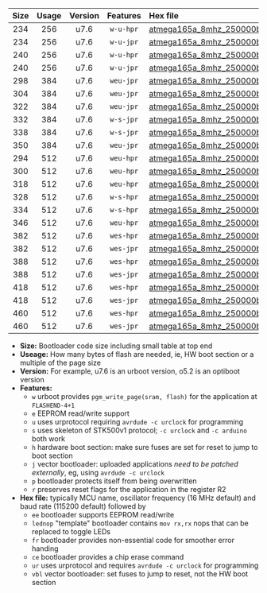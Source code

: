 |Size|Usage|Version|Features|Hex file|
|:-:|:-:|:-:|:-:|:--|
|234|256|u7.6|`w-u-hpr`|[atmega165a_8mhz_250000bps_ur.hex](https://raw.githubusercontent.com/stefanrueger/urboot/main//atmega165a_8mhz_250000bps_ur.hex)|
|234|256|u7.6|`w-u-jpr`|[atmega165a_8mhz_250000bps_ur_vbl.hex](https://raw.githubusercontent.com/stefanrueger/urboot/main//atmega165a_8mhz_250000bps_ur_vbl.hex)|
|240|256|u7.6|`w-u-hpr`|[atmega165a_8mhz_250000bps_lednop_ur.hex](https://raw.githubusercontent.com/stefanrueger/urboot/main//atmega165a_8mhz_250000bps_lednop_ur.hex)|
|240|256|u7.6|`w-u-jpr`|[atmega165a_8mhz_250000bps_lednop_ur_vbl.hex](https://raw.githubusercontent.com/stefanrueger/urboot/main//atmega165a_8mhz_250000bps_lednop_ur_vbl.hex)|
|298|384|u7.6|`weu-jpr`|[atmega165a_8mhz_250000bps_ee_ur_vbl.hex](https://raw.githubusercontent.com/stefanrueger/urboot/main//atmega165a_8mhz_250000bps_ee_ur_vbl.hex)|
|304|384|u7.6|`weu-jpr`|[atmega165a_8mhz_250000bps_ee_lednop_ur_vbl.hex](https://raw.githubusercontent.com/stefanrueger/urboot/main//atmega165a_8mhz_250000bps_ee_lednop_ur_vbl.hex)|
|322|384|u7.6|`weu-jpr`|[atmega165a_8mhz_250000bps_ee_lednop_fr_ur_vbl.hex](https://raw.githubusercontent.com/stefanrueger/urboot/main//atmega165a_8mhz_250000bps_ee_lednop_fr_ur_vbl.hex)|
|332|384|u7.6|`w-s-jpr`|[atmega165a_8mhz_250000bps_vbl.hex](https://raw.githubusercontent.com/stefanrueger/urboot/main//atmega165a_8mhz_250000bps_vbl.hex)|
|338|384|u7.6|`w-s-jpr`|[atmega165a_8mhz_250000bps_lednop_vbl.hex](https://raw.githubusercontent.com/stefanrueger/urboot/main//atmega165a_8mhz_250000bps_lednop_vbl.hex)|
|350|384|u7.6|`weu-jpr`|[atmega165a_8mhz_250000bps_ee_lednop_fr_ce_ur_vbl.hex](https://raw.githubusercontent.com/stefanrueger/urboot/main//atmega165a_8mhz_250000bps_ee_lednop_fr_ce_ur_vbl.hex)|
|294|512|u7.6|`weu-hpr`|[atmega165a_8mhz_250000bps_ee_ur.hex](https://raw.githubusercontent.com/stefanrueger/urboot/main//atmega165a_8mhz_250000bps_ee_ur.hex)|
|300|512|u7.6|`weu-hpr`|[atmega165a_8mhz_250000bps_ee_lednop_ur.hex](https://raw.githubusercontent.com/stefanrueger/urboot/main//atmega165a_8mhz_250000bps_ee_lednop_ur.hex)|
|318|512|u7.6|`weu-hpr`|[atmega165a_8mhz_250000bps_ee_lednop_fr_ur.hex](https://raw.githubusercontent.com/stefanrueger/urboot/main//atmega165a_8mhz_250000bps_ee_lednop_fr_ur.hex)|
|328|512|u7.6|`w-s-hpr`|[atmega165a_8mhz_250000bps.hex](https://raw.githubusercontent.com/stefanrueger/urboot/main//atmega165a_8mhz_250000bps.hex)|
|334|512|u7.6|`w-s-hpr`|[atmega165a_8mhz_250000bps_lednop.hex](https://raw.githubusercontent.com/stefanrueger/urboot/main//atmega165a_8mhz_250000bps_lednop.hex)|
|346|512|u7.6|`weu-hpr`|[atmega165a_8mhz_250000bps_ee_lednop_fr_ce_ur.hex](https://raw.githubusercontent.com/stefanrueger/urboot/main//atmega165a_8mhz_250000bps_ee_lednop_fr_ce_ur.hex)|
|382|512|u7.6|`wes-hpr`|[atmega165a_8mhz_250000bps_ee.hex](https://raw.githubusercontent.com/stefanrueger/urboot/main//atmega165a_8mhz_250000bps_ee.hex)|
|382|512|u7.6|`wes-jpr`|[atmega165a_8mhz_250000bps_ee_vbl.hex](https://raw.githubusercontent.com/stefanrueger/urboot/main//atmega165a_8mhz_250000bps_ee_vbl.hex)|
|388|512|u7.6|`wes-hpr`|[atmega165a_8mhz_250000bps_ee_lednop.hex](https://raw.githubusercontent.com/stefanrueger/urboot/main//atmega165a_8mhz_250000bps_ee_lednop.hex)|
|388|512|u7.6|`wes-jpr`|[atmega165a_8mhz_250000bps_ee_lednop_vbl.hex](https://raw.githubusercontent.com/stefanrueger/urboot/main//atmega165a_8mhz_250000bps_ee_lednop_vbl.hex)|
|418|512|u7.6|`wes-hpr`|[atmega165a_8mhz_250000bps_ee_lednop_fr.hex](https://raw.githubusercontent.com/stefanrueger/urboot/main//atmega165a_8mhz_250000bps_ee_lednop_fr.hex)|
|418|512|u7.6|`wes-jpr`|[atmega165a_8mhz_250000bps_ee_lednop_fr_vbl.hex](https://raw.githubusercontent.com/stefanrueger/urboot/main//atmega165a_8mhz_250000bps_ee_lednop_fr_vbl.hex)|
|460|512|u7.6|`wes-hpr`|[atmega165a_8mhz_250000bps_ee_lednop_fr_ce.hex](https://raw.githubusercontent.com/stefanrueger/urboot/main//atmega165a_8mhz_250000bps_ee_lednop_fr_ce.hex)|
|460|512|u7.6|`wes-jpr`|[atmega165a_8mhz_250000bps_ee_lednop_fr_ce_vbl.hex](https://raw.githubusercontent.com/stefanrueger/urboot/main//atmega165a_8mhz_250000bps_ee_lednop_fr_ce_vbl.hex)|

- **Size:** Bootloader code size including small table at top end
- **Useage:** How many bytes of flash are needed, ie, HW boot section or a multiple of the page size
- **Version:** For example, u7.6 is an urboot version, o5.2 is an optiboot version
- **Features:**
  + `w` urboot provides `pgm_write_page(sram, flash)` for the application at `FLASHEND-4+1`
  + `e` EEPROM read/write support
  + `u` uses urprotocol requiring `avrdude -c urclock` for programming
  + `s` uses skeleton of STK500v1 protocol; `-c urclock` and `-c arduino` both work
  + `h` hardware boot section: make sure fuses are set for reset to jump to boot section
  + `j` vector bootloader: uploaded applications *need to be patched externally*, eg, using `avrdude -c urclock`
  + `p` bootloader protects itself from being overwritten
  + `r` preserves reset flags for the application in the register R2
- **Hex file:** typically MCU name, oscillator frequency (16 MHz default) and baud rate (115200 default) followed by
  + `ee` bootloader supports EEPROM read/write
  + `lednop` "template" bootloader contains `mov rx,rx` nops that can be replaced to toggle LEDs
  + `fr` bootloader provides non-essential code for smoother error handing
  + `ce` bootloader provides a chip erase command
  + `ur` uses urprotocol and requires `avrdude -c urclock` for programming
  + `vbl` vector bootloader: set fuses to jump to reset, not the HW boot section

